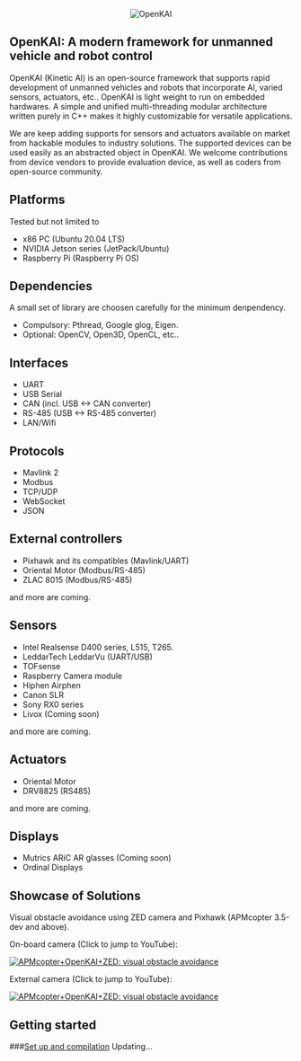 <p align="center">
<img src="https://github.com/yankailab/OpenKAI/raw/master/data/OK.png" alt="OpenKAI">
</p>

## OpenKAI: A modern framework for unmanned vehicle and robot control
OpenKAI (Kinetic AI) is an open-source framework that supports rapid development of unmanned vehicles and robots that incorporate AI, varied sensors, actuators, etc.. OpenKAI is light weight to run on embedded hardwares. A simple and unified multi-threading modular architecture written purely in C++ makes it highly customizable for versatile applications.

We are keep adding supports for sensors and actuators available on market from hackable modules to industry solutions. The supported devices can be used easily as an abstracted object in OpenKAI. We welcome contributions from device vendors to provide evaluation device, as well as coders from open-source community.

## Platforms
Tested but not limited to
* x86 PC (Ubuntu 20.04 LTS)
* NVIDIA Jetson series (JetPack/Ubuntu)
* Raspberry Pi (Raspberry Pi OS)

## Dependencies
A small set of library are choosen carefully for the minimum denpendency.
* Compulsory: Pthread, Google glog, Eigen.
* Optional: OpenCV, Open3D, OpenCL, etc..

## Interfaces
* UART
* USB Serial
* CAN (incl. USB <-> CAN converter)
* RS-485 (USB <-> RS-485 converter)
* LAN/Wifi

## Protocols
* Mavlink 2
* Modbus
* TCP/UDP
* WebSocket
* JSON

## External controllers
* Pixhawk and its compatibles (Mavlink/UART)
* Oriental Motor (Modbus/RS-485)
* ZLAC 8015 (Modbus/RS-485)

and more are coming.

## Sensors
* Intel Realsense D400 series, L515, T265.
* LeddarTech LeddarVu (UART/USB)
* TOFsense
* Raspberry Camera module
* Hiphen Airphen
* Canon SLR
* Sony RX0 series
* Livox (Coming soon)

and more are coming.

## Actuators
* Oriental Motor
* DRV8825 (RS485)

and more are coming.

## Displays
* Mutrics ARiC AR glasses (Coming soon)
* Ordinal Displays

## Showcase of Solutions
Visual obstacle avoidance using ZED camera and Pixhawk (APMcopter 3.5-dev and above).

On-board camera (Click to jump to YouTube):

[![APMcopter+OpenKAI+ZED: visual obstacle avoidance](https://img.youtube.com/vi/MOFullt5k3g/0.jpg)](https://www.youtube.com/watch?v=MOFullt5k3g)

External camera (Click to jump to YouTube):

[![APMcopter+OpenKAI+ZED: visual obstacle avoidance](https://img.youtube.com/vi/qk_hEtRASqg/0.jpg)](https://www.youtube.com/watch?v=qk_hEtRASqg)

## Getting started
###[Set up and compilation](https://github.com/yankailab/OpenKAI/blob/master/sh/Setup/OpenKAI_dev_setup.sh)
Updating...
